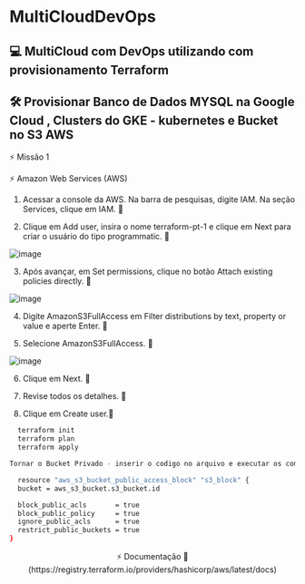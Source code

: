 # MultiCloudDevOps
 
## :computer: MultiCloud com DevOps utilizando com provisionamento Terraform

## 🛠 Provisionar Banco de Dados MYSQL na Google Cloud , Clusters do GKE - kubernetes e Bucket no S3 AWS 

⚡ Missão 1

⚡ Amazon Web Services (AWS)

1. Acessar a console da AWS. Na barra de pesquisas, digite IAM. Na seção Services, clique em IAM.  👋

2. Clique em Add user, insira o nome terraform-pt-1 e clique em Next para criar o usuário do tipo programmatic.  👋

![image](https://user-images.githubusercontent.com/76752875/231753016-75ffea2d-a9ed-4c19-b264-12038c89919d.png)

3. Após avançar, em Set permissions, clique no botão Attach existing policies directly. 👋

![image](https://user-images.githubusercontent.com/76752875/231754740-d41b160a-dddb-4797-8c90-d23c0f0c49f2.png)

4. Digite AmazonS3FullAccess em Filter distributions by text, property or value e aperte Enter. 👋

5. Selecione AmazonS3FullAccess. 👋

![image](https://user-images.githubusercontent.com/76752875/231755714-d06d4e66-dd65-4b2d-bee5-d8a44fbf8169.png)

6. Clique em Next. 👋

7. Revise todos os detalhes. 👋

8. Clique em Create user.👋












```bash
  terraform init
  terraform plan
  terraform apply
```

```bash
Tornar o Bucket Privado - inserir o codigo no arquivo e executar os comandos "terraform plan" e "terraform apply"

  resource "aws_s3_bucket_public_access_block" "s3_block" {
  bucket = aws_s3_bucket.s3_bucket.id

  block_public_acls       = true
  block_public_policy     = true
  ignore_public_acls      = true
  restrict_public_buckets = true
}
```


<p align="center">
⚡ Documentação 👋
    (https://registry.terraform.io/providers/hashicorp/aws/latest/docs)
</p>   

